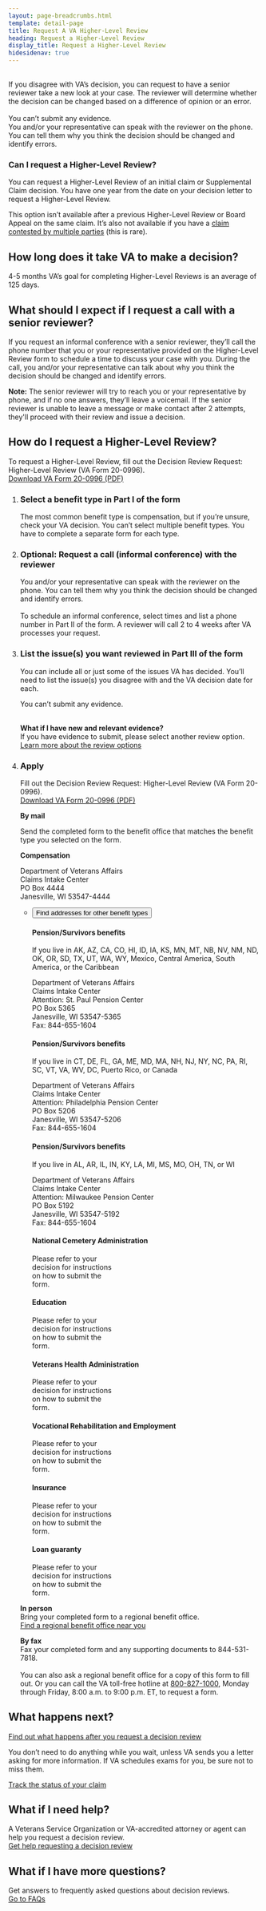 ```yaml
---
layout: page-breadcrumbs.html
template: detail-page
title: Request A VA Higher-Level Review
heading: Request a Higher-Level Review
display_title: Request a Higher-Level Review
hidesidenav: true
---
```

<br>
<div itemprop="description" class="va-introtext">
If you disagree with VA’s decision, you can request to have a senior reviewer take a new look at your case. The reviewer will determine whether the decision can be changed based on a difference of opinion or an error.
</div>
<br>
<div class ="vads-u-display--flex vads-u-margin-y--1">
  <div class="vads-u-flex--auto">
    <span class="heading-level-3 vads-u-margin-right--1p5"><i class="fas fa-ban"></i></span>
  </div>
  <div class="vads-u-flex--1">
      You can’t submit any evidence.
  </div>
</div>
<div class ="vads-u-display--flex vads-u-margin-y--1">
  <div class="vads-u-flex--auto">
    <span class="heading-level-3 vads-u-margin-right--1p5"><i class="fas fa-phone"></i></span>
  </div>
  <div class="vads-u-flex--1">
    You and/or your representative can speak with the reviewer on the phone. You can tell them why you think the decision should be changed and identify errors.
  </div>
</div>

<div class="feature" markdown="0">

### Can I request a Higher-Level Review?

You can request a Higher-Level Review of an initial claim or Supplemental Claim decision. You have one year from the date on your decision letter to request a Higher-Level Review. <br>

This option isn’t available after a previous Higher-Level Review or Board Appeal on the same claim. It’s also not available if you have a [claim contested by multiple parties](/decision-reviews/multiple-party-claims/) (this is rare).
</div>

## How long does it take VA to make a decision?
<div class="card information">
  <span class="number"><span class="heading-level-3"><i class="far fa-clock vads-u-margin-right--1p5"></i>4-5 months</span></span>
  <span class="description">VA’s goal for completing Higher-Level Reviews is an average of 125 days.</span>
</div>

## What should I expect if I request a call with a senior reviewer?

If you request an informal conference with a senior reviewer, they’ll call the phone number that you or your representative provided on the Higher-Level Review form to schedule a time to discuss your case with you. During the call, you and/or your representative can talk about why you think the decision should be changed and identify errors.

**Note:** The senior reviewer will try to reach you or your representative by phone, and if no one answers, they’ll leave a voicemail. If the senior reviewer is unable to leave a message or make contact after 2 attempts, they'll proceed with their review and issue a decision.

## How do I request a Higher-Level Review?

To request a Higher-Level Review, fill out the Decision Review Request: Higher-Level Review (VA Form 20-0996). <br>
<a href="https://www.vba.va.gov/pubs/forms/VBA-20-0996-ARE.pdf">Download VA Form 20-0996 (PDF)</a>

<ol class="process">
<li class="process-step list-one">

### Select a benefit type in Part I of the form
The most common benefit type is compensation, but if you’re unsure, check your VA decision. You can’t select multiple benefit types. You have to complete a separate form for each type.

</li>

<li class="process-step list-two">

### Optional: Request a call (informal conference) with the reviewer
<div class ="vads-u-display--flex vads-u-margin-y--1">
  <div class="vads-u-flex--auto">
    <span class="heading-level-3 vads-u-margin-right--1p5"><i class="fas fa-phone"></i></span>
  </div>
  <div class="vads-u-flex--1">
      You and/or your representative can speak with the reviewer on the phone. You can tell them why you think the decision should be changed and identify errors.
  </div>
</div>
<br>
To schedule an informal conference, select times and list a phone number in Part II of the form. A reviewer will call 2 to 4 weeks after VA processes your request.

</li>

<li class="process-step list-three">

### List the issue(s) you want reviewed in Part III of the form

You can include all or just some of the issues VA has decided. You’ll need to list the issue(s) you disagree with and the VA decision date for each.

[comment]: <> (Cannot find Font Awesome 5 icon to match no copy icon in markup)
<div class ="vads-u-display--flex vads-u-margin-y--1">
  <div class="vads-u-flex--auto">
    <span class="heading-level-3 vads-u-margin-right--1p5"><i class="fas fa-ban"></i></span>
  </div>
  <div class="vads-u-flex--1">
     You can’t submit any evidence.
  </div>
</div>
<br>

**What if I have new and relevant evidence?**
<br>
If you have evidence to submit, please select another review option.
<br>
[Learn more about the review options](/decision-reviews/)
</li>

<li class="process-step list-four">

### Apply

Fill out the Decision Review Request: Higher-Level Review (VA Form 20-0996). <br>
<a href="https://www.vba.va.gov/pubs/forms/VBA-20-0996-ARE.pdf">Download VA Form 20-0996 (PDF)</a>

**By mail**

Send the completed form to the benefit office that matches the benefit type you selected on the form.

<b>Compensation</b>
<p class="va-address-block">
Department of Veterans Affairs<br>
Claims Intake Center<br>
PO Box 4444<br>
Janesville, WI 53547-4444<br>

</p>

<ul class="usa-accordion process-accordion">
  <li>
  <button class="usa-button-unstyled usa-accordion-button"
    aria-controls="VA-other-benefit-addresses">Find addresses for other benefit types</button>
    <div id="VA-other-benefit-addresses" class="usa-accordion-content" >

<div class="vads-l-row medium-screen:vads-u-margin-x--neg2">
  <div class="vads-l-col--12 medium-screen:vads-l-col--6 medium-screen:vads-u-padding-x--2">
    <h4>Pension/Survivors benefits</h4>
      <p>If you live in AK, AZ, CA, CO, HI, ID, IA, KS, MN, MT, NB, NV, NM, ND, OK, OR, SD, TX,
      UT, WA, WY, Mexico, Central America, South America, or the Caribbean</p>
      <p class="va-address-block">
        Department of Veterans Affairs<br>
        Claims Intake Center<br>
        Attention: St. Paul Pension Center <br>
        PO Box 5365<br>
        Janesville, WI 53547-5365<br>
        Fax: 844-655-1604<br>
      </p>
  </div>

  <div class="vads-l-col--12 medium-screen:vads-l-col--6 medium-screen:vads-u-padding-x--2">
    <h4>Pension/Survivors benefits</h4>
      <p>If you live in CT, DE, FL, GA, ME, MD, MA, NH, NJ, NY, NC, PA, RI, SC, VT, VA, WV, DC, Puerto Rico, or Canada</p>
      <p class="va-address-block">
        Department of Veterans Affairs<br>
        Claims Intake Center<br>
        Attention: Philadelphia Pension Center<br>
        PO Box 5206<br>
        Janesville, WI 53547-5206<br>
        Fax: 844-655-1604<br>
      </p>
  </div>

  <div class="vads-l-col--12 medium-screen:vads-l-col--6 medium-screen:vads-u-padding-x--2">
    <h4>Pension/Survivors benefits</h4>
      <p>If you live in AL, AR, IL, IN, KY, LA, MI, MS, MO, OH, TN, or WI</p>
      <p class="va-address-block">
        Department of Veterans Affairs<br>
        Claims Intake Center<br>
        Attention: Milwaukee Pension Center<br>
        PO Box 5192<br>
        Janesville, WI 53547-5192<br>
        Fax: 844-655-1604<br>
      </p>
  </div>

  <div class="vads-l-col--12 medium-screen:vads-l-col--6 medium-screen:vads-u-padding-x--2">
    <h4>National Cemetery Administration</h4>
      <p class="va-address-block">
Please refer to your<br>
decision for instructions<br>
on how to submit the<br>
form.<br>
      </p>
  </div>

  <div class="vads-l-col--12 medium-screen:vads-l-col--6 medium-screen:vads-u-padding-x--2">
    <h4>Education</h4>
      <p class="va-address-block">
Please refer to your<br>
decision for instructions<br>
on how to submit the<br>
form.<br>
      </p>
  </div>

  <div class="vads-l-col--12 medium-screen:vads-l-col--6 medium-screen:vads-u-padding-x--2">
    <h4>Veterans Health Administration</h4>
      <p class="va-address-block">
Please refer to your<br>
decision for instructions<br>
on how to submit the<br>
form.<br>
      </p>
  </div>

  <div class="vads-l-col--12 medium-screen:vads-l-col--6 medium-screen:vads-u-padding-x--2">
    <h4>Vocational Rehabilitation and Employment</h4>
      <p class="va-address-block">
Please refer to your<br>
decision for instructions<br>
on how to submit the<br>
form.<br>
      </p>
  </div>


  <div class="vads-l-col--12 medium-screen:vads-l-col--6 medium-screen:vads-u-padding-x--2">
    <h4>Insurance</h4>
      <p class="va-address-block">
Please refer to your<br>
decision for instructions<br>
on how to submit the<br>
form.<br>
      </p>
  </div>

  <div class="vads-l-col--12 medium-screen:vads-l-col--6 medium-screen:vads-u-padding-x--2">
    <h4>Loan guaranty</h4>
      <p class="va-address-block">
Please refer to your<br>
decision for instructions<br>
on how to submit the<br>
form.<br>
      </p>
  </div>

</div>
    </div>
    </li>
</ul>

**In person**
<br>
Bring your completed form to a regional benefit office.
<br>
[Find a regional benefit office near you](/find-locations/)
<br>

**By fax**
<br>
Fax your completed form and any supporting documents to 844-531-7818.
<br>
<br>
You can also ask a regional benefit office for a copy of this form to fill out. Or you can call the VA toll-free hotline at <a href="tel:+18008271000">800-827-1000</a>, Monday through Friday, 8:00 a.m. to 9:00 p.m. ET, to request a form.
</li>
</ol>


## What happens next?
[Find out what happens after you request a decision review](/decision-reviews/after-you-request-review/) <br>

You don’t need to do anything while you wait, unless VA sends you a letter asking for more information. If VA schedules exams for you, be sure not to miss them.

<a href="/claim-or-appeal-status/" class="usa-button-primary">Track the status of your claim </a>

## What if I need help?
A Veterans Service Organization or VA-accredited attorney or agent can help you request a decision review. <br>
[Get help requesting a decision review](/decision-reviews/get-help-with-review-request/)

## What if I have more questions?
Get answers to frequently asked questions about decision reviews. <br>
[Go to FAQs](/decision-reviews/faq/)
